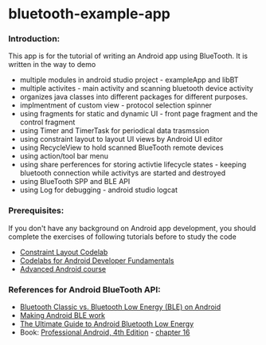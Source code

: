 # bluetooth-example-app

### Introduction:
This app is for the tutorial of writing an Android app using BlueTooth. It is written in the way to demo 

* multiple modules in android studio project - exampleApp and libBT
* multiple activites - main activity and scanning bluetooth device activity
* organizes java classes into different packages for different purposes.
* implmentment of custom view - protocol selection spinner
* using fragments for static and dynamic UI - front page fragment and the control fragment
* using Timer and TimerTask for periodical data trasmssion
* using constraint layout to layout UI views by Android UI editor
* using RecycleView to hold scanned BlueTooth remote devices
* using action/tool bar menu 
* using share perferences for storing activtie lifecycle states - keeping bluetooth connection while activitys are started and destroyed
* using BlueTooth SPP and BLE API
* using Log for debugging - android studio logcat

### Prerequisites:
If you don't have any background on Android app development, you should complete the exercises of following tutorials before to study the code

* [Constraint Layout Codelab](https://github.com/hkucs-makerlab/constraint-layout)
* [Codelabs for Android Developer Fundamentals](https://developer.android.com/courses/fundamentals-training/toc-v2)
* [Advanced Android course](https://developer.android.com/courses/advanced-training/toc)


### References for Android BlueTooth API:
* [Bluetooth Classic vs. Bluetooth Low Energy (BLE) on Android](https://www.thedroidsonroids.com/blog/bluetooth-classic-vs-bluetooth-low-energy-ble)
* [Making Android BLE work](https://medium.com/@martijn.van.welie/making-android-ble-work-part-1-a736dcd53b02)
* [The Ultimate Guide to Android Bluetooth Low Energy](https://punchthrough.com/android-ble-guide/)
* Book: [Professional Android, 4th Edition](https://www.programmer-books.com/professional-android-4th-edition-pdf/) - [chapter 16](https://www.programmer-books.com/wp-content/uploads/2018/07/professional-android-4th-edition-pdf.pdf)
